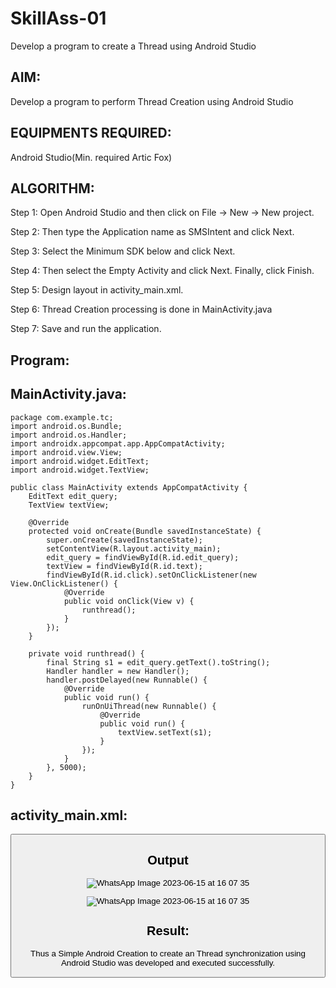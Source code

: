 # SkillAss-01
Develop a program to create a Thread using Android Studio
## AIM:
Develop a program to perform Thread Creation using Android Studio

## EQUIPMENTS REQUIRED:
Android Studio(Min. required Artic Fox)

## ALGORITHM:
Step 1: Open Android Studio and then click on File -> New -> New project.

Step 2: Then type the Application name as SMSIntent and click Next.

Step 3: Select the Minimum SDK below and click Next.

Step 4: Then select the Empty Activity and click Next. Finally, click Finish.

Step 5: Design layout in activity_main.xml.

Step 6: Thread Creation processing is done in MainActivity.java

Step 7: Save and run the application.


## Program:
## MainActivity.java:
~~~
package com.example.tc;
import android.os.Bundle;
import android.os.Handler;
import androidx.appcompat.app.AppCompatActivity;
import android.view.View;
import android.widget.EditText;
import android.widget.TextView;

public class MainActivity extends AppCompatActivity {
    EditText edit_query;
    TextView textView;

    @Override
    protected void onCreate(Bundle savedInstanceState) {
        super.onCreate(savedInstanceState);
        setContentView(R.layout.activity_main);
        edit_query = findViewById(R.id.edit_query);
        textView = findViewById(R.id.text);
        findViewById(R.id.click).setOnClickListener(new View.OnClickListener() {
            @Override
            public void onClick(View v) {
                runthread();
            }
        });
    }

    private void runthread() {
        final String s1 = edit_query.getText().toString();
        Handler handler = new Handler();
        handler.postDelayed(new Runnable() {
            @Override
            public void run() {
                runOnUiThread(new Runnable() {
                    @Override
                    public void run() {
                        textView.setText(s1);
                    }
                });
            }
        }, 5000);
    }
}

~~~
## activity_main.xml:
<?xml version="1.0" encoding="utf-8"?>
<LinearLayout xmlns:android="http://schemas.android.com/apk/res/android"
    xmlns:tools="http://schemas.android.com/tools"
    android:layout_width="match_parent"
    android:layout_height="match_parent"
    android:orientation="vertical"
    android:gravity="center_horizontal"
    android:layout_marginTop="100dp"
    tools:context=".MainActivity">
    <EditText
        android:id="@+id/edit_query"
        android:layout_width="match_parent"
        android:layout_height="wrap_content"
        android:hint="Enter string" />
    <Button
        android:id="@+id/click"
        android:layout_marginTop="50dp"
        style="@style/Base.TextAppearance.AppCompat.Widget.Button.Borderless.Colored"
        android:layout_width="wrap_content"
        android:background="#c1c1c1"
        android:textColor="#FFF"
        android:layout_height="wrap_content"
        android:text="Button" />
    <TextView
        android:id="@+id/text"
        android:layout_width="wrap_content"
        android:layout_height="wrap_content" />
</LinearLayout>

## Output
![WhatsApp Image 2023-06-15 at 16 07 35](https://github.com/AavulaTharun/SkillAss-01/assets/93427201/2cd98a64-cb44-480a-b4b1-6a074f156fa4)

![WhatsApp Image 2023-06-15 at 16 07 35](https://github.com/AavulaTharun/SkillAss-01/assets/93427201/3f908c44-66ed-4385-a3e1-f338c52efd23)

## Result:
Thus a Simple Android Creation to create an Thread synchronization using Android Studio was developed and executed successfully.

